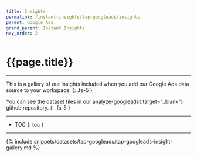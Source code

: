 ```yaml
---
title: Insights
permalink: /instant-insights/tap-googleads/insights
parent: Google Ads
grand_parent: Instant Insights
nav_order: 2
---
```


# {{page.title}}

---

This is a gallery of our insights included when you add our Google Ads data source to your workspace.
{: .fs-5 }

You can see the dataset files in our [analyze-googleads](https://github.com/Matatika/analyze-googleads){:target="_blank"} github repository.
{: .fs-5 }

---

- TOC
{: toc }

---

{% include snippets/datasets/tap-googleads/tap-googleads-insight-gallery.md %}
